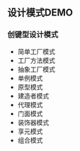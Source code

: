 ## 设计模式DEMO
### 创键型设计模式
* 简单工厂模式
* 工厂方法模式
* 抽象工厂模式
* 单例模式
* 原型模式
* 建造者模式
* 代理模式
* 门面模式
* 装饰器模式
* 享元模式
* 组合模式
